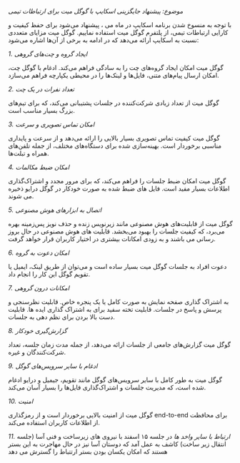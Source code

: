 
*موضوع: پیشنهاد جایگزینی اسکایپ با گوگل میت برای ارتباطات تیمی*

با توجه به منسوخ شدن برنامه اسکایپ در ماه می ، پیشنهاد می‌شود برای حفظ کیفیت و کارایی ارتباطات تیمی، از پلتفرم گوگل میت استفاده نماییم. گوگل میت مزایای متعددی نسبت به اسکایپ ارائه می‌دهد که در ادامه به برخی از آن‌ها اشاره می‌شود:

*1. ایجاد گروه و چت‌های گروهی*

گوگل میت امکان ایجاد گروه‌های چت را به سادگی فراهم می‌کند.
ادغام با گوگل چت، امکان ارسال پیام‌های متنی، فایل‌ها و لینک‌ها را در محیطی یکپارچه فراهم می‌سازد.

*2. تعداد نفرات در یک چت*

گوگل میت از تعداد زیادی شرکت‌کننده در جلسات پشتیبانی می‌کند، که برای تیم‌های بزرگ بسیار مناسب است.

*3. امکان تماس تصویری و سرعت*

گوگل میت کیفیت تماس تصویری بسیار بالایی را ارائه می‌دهد و از سرعت و پایداری مناسبی برخوردار است.
بهینه‌سازی شده برای دستگاه‌های مختلف، از جمله تلفن‌های همراه و تبلت‌ها.

*4. امکان ضبط مکالمات*

گوگل میت امکان ضبط جلسات را فراهم می‌کند، که برای مرور مجدد و اشتراک‌گذاری اطلاعات بسیار مفید است.
فایل های ضبط شده به صورت خودکار در گوگل درایو ذخیره می شوند.

*5. اتصال به ابزارهای هوش مصنوعی*

گوگل میت از قابلیت‌های هوش مصنوعی مانند زیرنویس زنده و حذف نویز پس‌زمینه بهره می‌برد، که کیفیت جلسات را بهبود می‌بخشد.
قابلیت های هوش مصنوعی در حال بروز رسانی می باشند و به زودی امکانات بیشتری در اختیار کاربران قرار خواهد گرفت.

*6. امکان دعوت به گروه*

دعوت افراد به جلسات گوگل میت بسیار ساده است و می‌توان از طریق لینک، ایمیل یا تقویم گوگل این کار را انجام داد.

*7. امکانات درون گروهی*

به اشتراک گذاری صفحه نمایش به صورت کامل یا یک پنجره خاص.
قابلیت نظرسنجی و پرسش و پاسخ در جلسات.
قابلیت تخته سفید برای به اشتراک گذاری ایده ها.
قابلیت دست بالا بردن برای نظم دهی به جلسات.

*8. گزارش‌گیری خودکار*

گوگل میت گزارش‌های جامعی از جلسات ارائه می‌دهد، از جمله مدت زمان جلسه، تعداد شرکت‌کنندگان و غیره.

*9. ادغام با سایر سرویس‌های گوگل*

گوگل میت به طور کامل با سایر سرویس‌های گوگل مانند تقویم، جیمیل و درایو ادغام شده است، که مدیریت جلسات و اشتراک‌گذاری فایل‌ها را بسیار آسان می‌کند.

*10. امنیت*

گوگل میت از امنیت بالایی برخوردار است و از رمزگذاری end-to-end برای محافظت از اطلاعات کاربران استفاده می‌کند.

*11. ارتباط با سایر واخد ها*
در جلسه ۱۵ اسفند با نیروی های زیرساخت و فنی آسا (جلسه انتقال زیر ساخت) کاشف به عمل آمد که دوستان آسا نیز در حال مهاجرت به این بستر هستند که امکان یکسان بودن بستر ارتتباط را گسترش می دهد